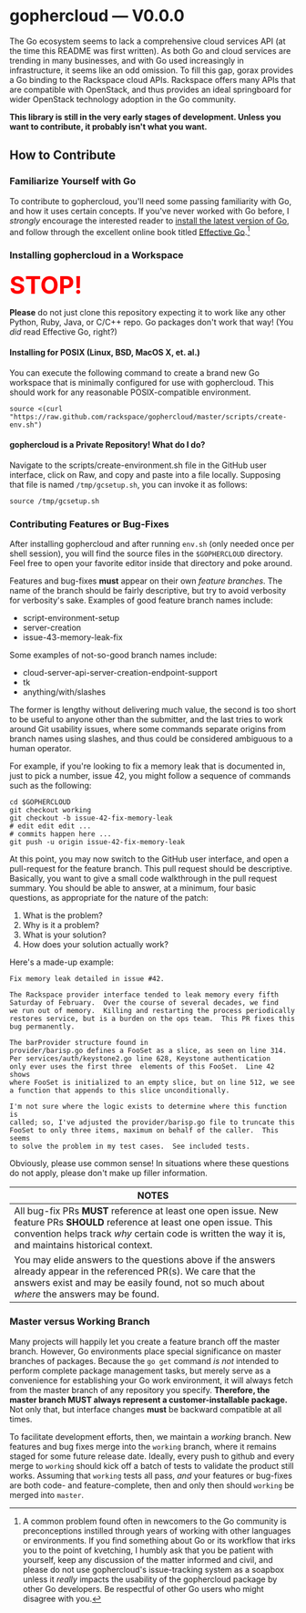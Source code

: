 # gophercloud &mdash; V0.0.0
The Go ecosystem seems to lack a comprehensive cloud services API (at the time this README was first written). As both Go and cloud services are trending in many businesses, and with Go used increasingly in infrastructure, it seems like an odd omission. To fill this gap, gorax provides a Go binding to the Rackspace cloud APIs. Rackspace offers many APIs that are compatible with OpenStack, and thus provides an ideal springboard for wider OpenStack technology adoption in the Go community.

**This library is still in the very early stages of development. Unless you want to contribute, it probably isn't what you want.**

## How to Contribute
### Familiarize Yourself with Go
To contribute to gophercloud, you'll need some passing familiarity with Go, and how it uses certain concepts.  If you've never worked with Go before, I *strongly* encourage the interested reader to [install the latest version of Go](http://golang.org/), and follow through the excellent online book titled [Effective Go](http://golang.org/doc/effective_go.html).[^1]

[^1]: A common problem found often in newcomers to the Go community is preconceptions instilled through years of working with other languages or environments.  If you find something about Go or its workflow that irks you to the point of kvetching, I humbly ask that you be patient with yourself, keep any discussion of the matter informed and civil, and please do not use gophercloud's issue-tracking system as a soapbox unless it *really* impacts the usability of the gophercloud package by other Go developers.  Be respectful of other Go users who might disagree with you.

### Installing gophercloud in a Workspace
<span style="font-size: 300%; font-weight: bold; text-align:center; color:red">STOP!</span>

**Please** do not just clone this repository expecting it to work like any other Python, Ruby, Java, or C/C++ repo.  Go packages don't work that way!  (You *did* read Effective Go, right?)

#### Installing for POSIX (Linux, BSD, MacOS X, et. al.)
You can execute the following command to create a brand new Go workspace that is minimally configured for use with gophercloud.  This should work for any reasonable POSIX-compatible environment.

	source <(curl "https://raw.github.com/rackspace/gophercloud/master/scripts/create-env.sh")

#### gophercloud is a Private Repository!  What do I do?

Navigate to the scripts/create-environment.sh file in the GitHub user interface, click on Raw, and copy and paste into a file locally.  Supposing that file is named `/tmp/gcsetup.sh`, you can invoke it as follows:

	source /tmp/gcsetup.sh

### Contributing Features or Bug-Fixes
After installing gophercloud and after running `env.sh` (only needed once per shell session), you will find the source files in the `$GOPHERCLOUD` directory.  Feel free to open your favorite editor inside that directory and poke around.

Features and bug-fixes **must** appear on their own *feature branches*.  The name of the branch should be fairly descriptive, but try to avoid verbosity for verbosity's sake.  Examples of good feature branch names include:

* script-environment-setup
* server-creation
* issue-43-memory-leak-fix

Some examples of not-so-good branch names include:

* cloud-server-api-server-creation-endpoint-support
* tk
* anything/with/slashes

The former is lengthy without delivering much value, the second is too short to be useful to anyone other than the submitter, and the last tries to work around Git usability issues, where some commands separate origins from branch names using slashes, and thus could be considered ambiguous to a human operator.

For example, if you're looking to fix a memory leak that is documented in, just to pick a number, issue 42, you might follow a sequence of commands such as the following:

	cd $GOPHERCLOUD
	git checkout working
	git checkout -b issue-42-fix-memory-leak
	# edit edit edit ...
	# commits happen here ...
	git push -u origin issue-42-fix-memory-leak

At this point, you may now switch to the GitHub user interface, and open a pull-request for the feature branch.  This pull request should be descriptive.  Basically, you want to give a small code walkthrough in the pull request summary.  You should be able to answer, at a minimum, four basic questions, as appropriate for the nature of the patch:

1.  What is the problem?
2.  Why is it a problem?
3.  What is your solution?
4.  How does your solution actually work?

Here's a made-up example:

	Fix memory leak detailed in issue #42.
	
	The Rackspace provider interface tended to leak memory every fifth
	Saturday of February.  Over the course of several decades, we find
	we run out of memory.  Killing and restarting the process periodically
	restores service, but is a burden on the ops team.  This PR fixes this
	bug permanently.
	
	The barProvider structure found in
	provider/barisp.go defines a FooSet as a slice, as seen on line 314.
	Per services/auth/keystone2.go line 628, Keystone authentication
	only ever uses the first three	elements of this FooSet.  Line 42 shows
	where FooSet is initialized to an empty slice, but on line 512, we see
	a function that appends to this slice unconditionally.
	
	I'm not sure where the logic exists to determine where this function is
	called; so, I've adjusted the provider/barisp.go file to truncate this
	FooSet to only three items, maximum on behalf of the caller.  This seems
	to solve the problem in my test cases.  See included tests.

Obviously, please use common sense!  In situations where these questions do not apply, please don't make up filler information.

|NOTES|
|-----|
|All bug-fix PRs **MUST** reference at least one open issue.  New feature PRs **SHOULD** reference at least one open issue.  This convention helps track *why* certain code is written the way it is, and maintains historical context.|
|You may elide answers to the questions above if the answers already appear in the referenced PR(s).  We care that the answers exist and may be easily found, not so much about *where* the answers may be found.|

### Master versus Working Branch

Many projects will happily let you create a feature branch off the master branch.  However, Go environments place special significance on master branches of packages.  Because the `go get` command *is not* intended to perform complete package management tasks, but merely serve as a convenience for establishing your Go work environment, it will always fetch from the master branch of any repository you specify.  **Therefore, the master branch MUST always represent a customer-installable package.**  Not only that, but interface changes **must** be backward compatible at all times.

To facilitate development efforts, then, we maintain a *working* branch.  New features and bug fixes merge into the `working` branch, where it remains staged for some future release date.  Ideally, every push to github and every merge to `working` should kick off a batch of tests to validate the product still works.  Assuming that `working` tests all pass, *and* your features or bug-fixes are both code- and feature-complete, then and only then should `working` be merged into `master`.
